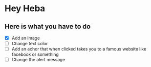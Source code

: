# Hey Heba
## Here is what you have to do
- [x] Add an image
- [ ] Change text color
- [ ] Add an achor that when clicked takes you to a famous website like facebook or something
- [ ] Change the alert message
